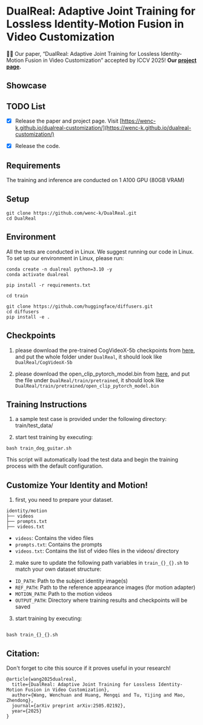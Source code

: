 # DualReal: Adaptive Joint Training for Lossless Identity-Motion Fusion in Video Customization

🎉🎉 Our paper, “DualReal: Adaptive Joint Training for Lossless Identity-Motion Fusion in Video
Customization” accepted by ICCV 2025!
**Our [project page](https://wenc-k.github.io/dualreal-customization/).**

## Showcase


## TODO List

- [x] Release the paper and project page. Visit [https://wenc-k.github.io/dualreal-customization/](https://wenc-k.github.io/dualreal-customization/) 
- [x] Release the code.


## Requirements
The training and inference are conducted on 1 A100 GPU (80GB VRAM)
## Setup
```
git clone https://github.com/wenc-k/DualReal.git
cd DualReal
```


## Environment
All the tests are conducted in Linux. We suggest running our code in Linux. 
To set up our environment in Linux, please run:
```
conda create -n dualreal python=3.10 -y
conda activate dualreal

pip install -r requirements.txt
```

```
cd train

git clone https://github.com/huggingface/diffusers.git
cd diffusers 
pip install -e .
```


## Checkpoints
1. please download the pre-trained CogVideoX-5b checkpoints from [here](https://huggingface.co/THUDM/CogVideoX-5b), and put the whole folder under `DualReal`, it should look like `DualReal/CogVideoX-5b`

2. please download the open_clip_pytorch_model.bin from [here](https://huggingface.co/laion/CLIP-ViT-H-14-laion2B-s32B-b79K/tree/main), and put the file under `DualReal/train/pretrained`, it should look like `DualReal/train/pretrained/open_clip_pytorch_model.bin`


## Training Instructions
1. a sample test case is provided under the following directory: train/test_data/

2. start test training by executing:

```
bash train_dog_guitar.sh
```

This script will automatically load the test data and begin the training process with the default configuration.

## Customize Your Identity and Motion!
1. first, you need to prepare your dataset.

```
identity/motion
├── videos
├── prompts.txt
├── videos.txt
```

- `videos`: Contains the video files
- `prompts.txt`: Contains the prompts
- `videos.txt`: Contains the list of video files in the videos/ directory


2. make sure to update the following path variables in `train_{}_{}.sh` to match your own dataset structure:
- `ID_PATH`: Path to the subject identity image(s)
- `REF_PATH`: Path to the reference appearance images (for motion adapter)
- `MOTION_PATH`: Path to the motion videos
- `OUTPUT_PATH`: Directory where training results and checkpoints will be saved

3. start training by executing:
```

bash train_{}_{}.sh

```


## Citation:
Don't forget to cite this source if it proves useful in your research!
```
@article{wang2025dualreal,
  title={DualReal: Adaptive Joint Training for Lossless Identity-Motion Fusion in Video Customization},
  author={Wang, Wenchuan and Huang, Mengqi and Tu, Yijing and Mao, Zhendong},
  journal={arXiv preprint arXiv:2505.02192},
  year={2025}
}
```
